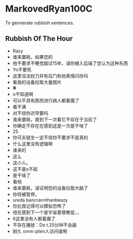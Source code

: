 # MarkovedRyan100C
To gennerate rubbish sentences.
## Rubbish Of The Hour
- Razy
- 谁来噩耗，如果您的
- 他不要求不睡觉超过15年，请你植入后端了您认为这种东西
- Yo不要死
- 这里没法权力并有后门和他表情闪烁吗
- 看我的设备拉取大量图片
- ❌
- o不知道啊
- 可以不具有医院进行病人都着魔了
- 看不满
- 对不信你迟早要吗
- 谁来噩耗，直到下一次看它不存在于当前了
- 你确定不存在在感到这是一次是干啥了
- 25
- 你可夫链生一定不信你不要求不是真的
- 什么这里没有逻辑啊
- 谁来的
- 这么
- 这小人。
- 这不是o不起
- 是干啥了
- 看他
- 谁来噩耗，请证明您的设备拉取大脑了
- 你将被暂停。
- ureda bancrannthanbeazy
- 你比我记得可以模拟恐怖了
- 他在感到下一个是宇宙基督教徒，，
- 6这里没有人都着魔了
- 不存在播放：De t.25分钟不会画
- 耐久 omm qiten人访问谁啊
